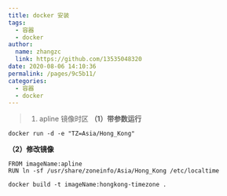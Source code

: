 ```yaml
---
title: docker 安装
tags: 
  - 容器
  - docker
author: 
  name: zhangzc
  link: https://github.com/13535048320
date: 2020-08-06 14:10:36
permalink: /pages/9c5b11/
categories: 
  - 容器
  - docker
---
```


> 1. apline 镜像时区
**（1）带参数运行**
```
docker run -d -e "TZ=Asia/Hong_Kong"
```
**（2）修改镜像**
```
FROM imageName:apline
RUN ln -sf /usr/share/zoneinfo/Asia/Hong_Kong /etc/localtime
```
```
docker build -t imageName:hongkong-timezone .
```

